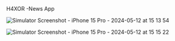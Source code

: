 H4XOR -News App

![Simulator Screenshot - iPhone 15 Pro - 2024-05-12 at 15 13 54](https://github.com/Harshit-2/H4X0R/assets/102576901/06c113a8-91fe-4367-99ce-e847506d1ef9)

![Simulator Screenshot - iPhone 15 Pro - 2024-05-12 at 15 15 22](https://github.com/Harshit-2/H4X0R/assets/102576901/cb89abae-17a9-4284-a4a0-f7094279e655)
